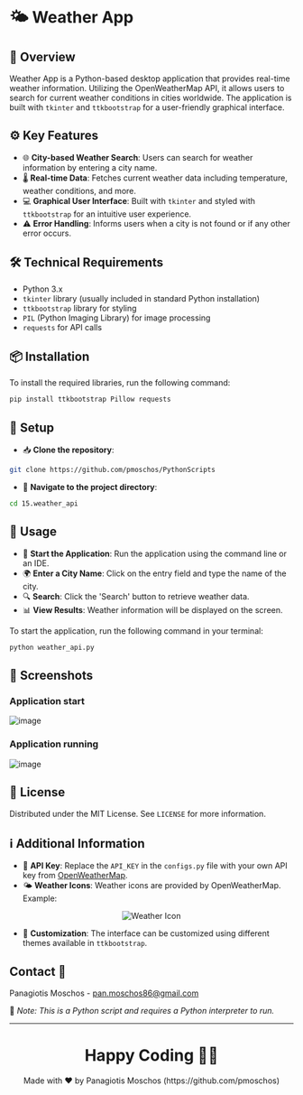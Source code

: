 # 🌤️ Weather App

## 📖 Overview
Weather App is a Python-based desktop application that provides real-time weather information. Utilizing the OpenWeatherMap API, it allows users to search for current weather conditions in cities worldwide. The application is built with `tkinter` and `ttkbootstrap` for a user-friendly graphical interface.

## ⚙️ Key Features
- 🌐 **City-based Weather Search**: Users can search for weather information by entering a city name.
- 🌡️ **Real-time Data**: Fetches current weather data including temperature, weather conditions, and more.
- 💻 **Graphical User Interface**: Built with `tkinter` and styled with `ttkbootstrap` for an intuitive user experience.
- ⚠️ **Error Handling**: Informs users when a city is not found or if any other error occurs.

## 🛠 Technical Requirements
- Python 3.x
- `tkinter` library (usually included in standard Python installation)
- `ttkbootstrap` library for styling
- `PIL` (Python Imaging Library) for image processing
- `requests` for API calls

## 📦 Installation

To install the required libraries, run the following command:

```bash
pip install ttkbootstrap Pillow requests
```

## 🚀 Setup
- 📥 **Clone the repository**:
```bash
git clone https://github.com/pmoschos/PythonScripts
```

- 📁 **Navigate to the project directory**:
```bash
cd 15.weather_api
```

## 📌 Usage
- 🚀 **Start the Application**: Run the application using the command line or an IDE.
- 🌍 **Enter a City Name**: Click on the entry field and type the name of the city.
- 🔍 **Search**: Click the 'Search' button to retrieve weather data.
- 📊 **View Results**: Weather information will be displayed on the screen.

To start the application, run the following command in your terminal:

```bash
python weather_api.py
```

## 📸 Screenshots
### Application start
![image](https://github.com/pmoschos/pmoschos/assets/133533759/3b753405-adcf-45bc-80f8-089404236cb1)

### Application running
![image](https://github.com/pmoschos/pmoschos/assets/133533759/8cace95c-16b2-492f-a6a5-cdd4567bf845)

## 📜 License
Distributed under the MIT License. See `LICENSE` for more information.

## ℹ️ Additional Information
- 🔑 **API Key**: Replace the `API_KEY` in the `configs.py` file with your own API key from [OpenWeatherMap](https://openweathermap.org/). 
- 🌤️ **Weather Icons**: Weather icons are provided by OpenWeatherMap. Example:
<p align="center">
  <img src="https://openweathermap.org/img/wn/10d@2x.png" alt="Weather Icon">
</p>

- 🎨 **Customization**: The interface can be customized using different themes available in `ttkbootstrap`.

## Contact 📧
Panagiotis Moschos - pan.moschos86@gmail.com

🔗 *Note: This is a Python script and requires a Python interpreter to run.*

---
<h1 align=center>Happy Coding 👨‍💻 </h1>

<p align="center">
  Made with ❤️ by Panagiotis Moschos (https://github.com/pmoschos)
</p>

